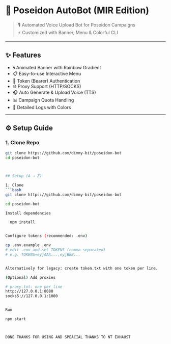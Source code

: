 

# 🌊 Poseidon AutoBot (MIR Edition)

> 🎙️ Automated Voice Upload Bot for Poseidon Campaigns  
> ⚡ Customized with Banner, Menu & Colorful CLI 

---

## ✨ Features
- 🌀 Animated Banner with Rainbow Gradient
- 📋 Easy-to-use Interactive Menu
- 🔑 Token (Bearer) Authentication
- 🌐 Proxy Support (HTTP/SOCKS)
- 🎧 Auto Generate & Upload Voice (TTS)
- 📊 Campaign Quota Handling
- 💎 Detailed Logs with Colors

---

## ⚙️ Setup Guide

### 1. Clone Repo
```bash
git clone https://github.com/dimmy-bit/poseidon-bot
cd poseidon-bot



## Setup (A → Z)

1. Clone
```bash
git clone https://github.com/dimmy-bit/poseidon-bot

cd poseidon-bot

Install dependencies

  npm install


Configure tokens (recommended: .env)

cp .env.example .env
# edit .env and set TOKENS (comma separated)
# e.g. TOKENS=eyjAAA...,eyjBBB...


Alternatively for legacy: create token.txt with one token per line.

(Optional) Add proxies

# proxy.txt: one per line
http://127.0.0.1:8080
socks5://127.0.0.1:1080


Run

npm start



DONE THANKS FOR USING AND SPEACIAL THANKS TO NT EXHAUST
